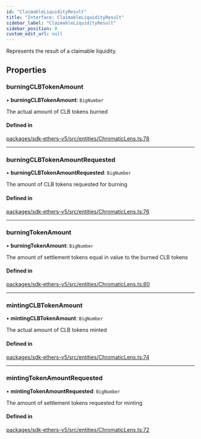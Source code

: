 ```yaml
---
id: "ClaimableLiquidityResult"
title: "Interface: ClaimableLiquidityResult"
sidebar_label: "ClaimableLiquidityResult"
sidebar_position: 0
custom_edit_url: null
---
```


Represents the result of a claimable liquidity.

## Properties

### burningCLBTokenAmount

• **burningCLBTokenAmount**: `BigNumber`

The actual amount of CLB tokens burned

#### Defined in

[packages/sdk-ethers-v5/src/entities/ChromaticLens.ts:78](https://github.com/chromatic-protocol/sdk/blob/c9dd1e9/packages/sdk-ethers-v5/src/entities/ChromaticLens.ts#L78)

___

### burningCLBTokenAmountRequested

• **burningCLBTokenAmountRequested**: `BigNumber`

The amount of CLB tokens requested for burning

#### Defined in

[packages/sdk-ethers-v5/src/entities/ChromaticLens.ts:76](https://github.com/chromatic-protocol/sdk/blob/c9dd1e9/packages/sdk-ethers-v5/src/entities/ChromaticLens.ts#L76)

___

### burningTokenAmount

• **burningTokenAmount**: `BigNumber`

The amount of settlement tokens equal in value to the burned CLB tokens

#### Defined in

[packages/sdk-ethers-v5/src/entities/ChromaticLens.ts:80](https://github.com/chromatic-protocol/sdk/blob/c9dd1e9/packages/sdk-ethers-v5/src/entities/ChromaticLens.ts#L80)

___

### mintingCLBTokenAmount

• **mintingCLBTokenAmount**: `BigNumber`

The actual amount of CLB tokens minted

#### Defined in

[packages/sdk-ethers-v5/src/entities/ChromaticLens.ts:74](https://github.com/chromatic-protocol/sdk/blob/c9dd1e9/packages/sdk-ethers-v5/src/entities/ChromaticLens.ts#L74)

___

### mintingTokenAmountRequested

• **mintingTokenAmountRequested**: `BigNumber`

The amount of settlement tokens requested for minting

#### Defined in

[packages/sdk-ethers-v5/src/entities/ChromaticLens.ts:72](https://github.com/chromatic-protocol/sdk/blob/c9dd1e9/packages/sdk-ethers-v5/src/entities/ChromaticLens.ts#L72)
